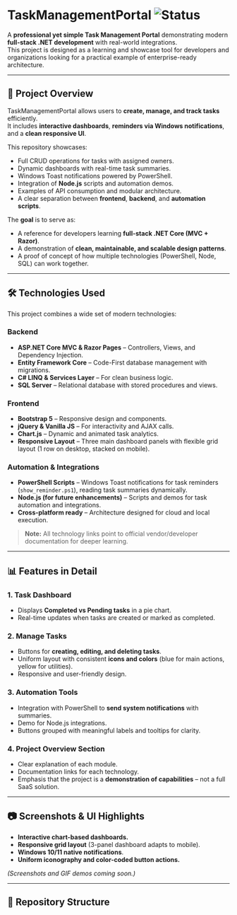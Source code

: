 # TaskManagementPortal ![Status](https://img.shields.io/badge/status-active-brightgreen)

A **professional yet simple Task Management Portal** demonstrating modern **full-stack .NET development** with real-world integrations.  
This project is designed as a learning and showcase tool for developers and organizations looking for a practical example of enterprise-ready architecture.

---

## 🚀 Project Overview

TaskManagementPortal allows users to **create, manage, and track tasks** efficiently.  
It includes **interactive dashboards**, **reminders via Windows notifications**, and a **clean responsive UI**.

This repository showcases:

- Full CRUD operations for tasks with assigned owners.
- Dynamic dashboards with real-time task summaries.
- Windows Toast notifications powered by PowerShell.
- Integration of **Node.js** scripts and automation demos.
- Examples of API consumption and modular architecture.
- A clear separation between **frontend**, **backend**, and **automation scripts**.

The **goal** is to serve as:
- A reference for developers learning **full-stack .NET Core (MVC + Razor)**.
- A demonstration of **clean, maintainable, and scalable design patterns**.
- A proof of concept of how multiple technologies (PowerShell, Node, SQL) can work together.

---

## 🛠 Technologies Used

This project combines a wide set of modern technologies:

### **Backend**
- **ASP.NET Core MVC & Razor Pages** – Controllers, Views, and Dependency Injection.
- **Entity Framework Core** – Code-First database management with migrations.
- **C# LINQ & Services Layer** – For clean business logic.
- **SQL Server** – Relational database with stored procedures and views.

### **Frontend**
- **Bootstrap 5** – Responsive design and components.
- **jQuery & Vanilla JS** – For interactivity and AJAX calls.
- **Chart.js** – Dynamic and animated task analytics.
- **Responsive Layout** – Three main dashboard panels with flexible grid layout (1 row on desktop, stacked on mobile).

### **Automation & Integrations**
- **PowerShell Scripts** – Windows Toast notifications for task reminders (`show_reminder.ps1`), reading task summaries dynamically.
- **Node.js (for future enhancements)** – Scripts and demos for task automation and integrations.
- **Cross-platform ready** – Architecture designed for cloud and local execution.

> **Note:** All technology links point to official vendor/developer documentation for deeper learning.

---

## 📊 Features in Detail

### **1. Task Dashboard**
- Displays **Completed vs Pending tasks** in a pie chart.
- Real-time updates when tasks are created or marked as completed.

### **2. Manage Tasks**
- Buttons for **creating, editing, and deleting tasks**.
- Uniform layout with consistent **icons and colors** (blue for main actions, yellow for utilities).
- Responsive and user-friendly design.

### **3. Automation Tools**
- Integration with PowerShell to **send system notifications** with summaries.
- Demo for Node.js integrations.
- Buttons grouped with meaningful labels and tooltips for clarity.

### **4. Project Overview Section**
- Clear explanation of each module.
- Documentation links for each technology.
- Emphasis that the project is a **demonstration of capabilities** – not a full SaaS solution.

---

## 📷 Screenshots & UI Highlights

- **Interactive chart-based dashboards.**
- **Responsive grid layout** (3-panel dashboard adapts to mobile).
- **Windows 10/11 native notifications**.
- **Uniform iconography and color-coded button actions.**

*(Screenshots and GIF demos coming soon.)*

---

## 📂 Repository Structure

